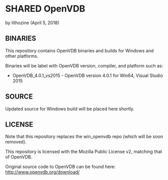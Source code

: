 
SHARED OpenVDB 
================================================================================

by lithozine (April 5, 2018)


BINARIES
----------------------
This repository contains OpenVDB binaries and builds for Windows and other platforms.

Binaries will be label with OpenVDB version, compiler, and platform such as:
- OpenVDB_4.0.1_vs2015 - OpenVDB version 4.0.1 for Win64, Visual Studio 2015

SOURCE
----------------------
Updated source for Windows build will be placed here shortly.

LICENSE
----------------------
Note that this repository replaces the win_openvdb repo (which will be soon removed).

This repository is licensed with the Mozilla Public License v2, matching that of OpenVDB.

Original source code to OpenVDB can be found here: http://www.openvdb.org/download/



